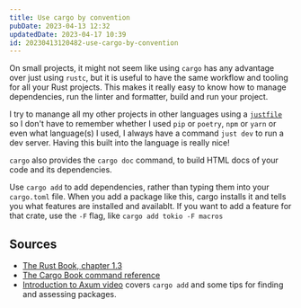 ```yaml
---
title: Use cargo by convention
pubDate: 2023-04-13 12:32
updatedDate: 2023-04-17 10:39
id: 20230413120482-use-cargo-by-convention
---
```


On small projects, it might not seem like using `cargo` has any advantage over just using `rustc`, but it is useful to have the same workflow and tooling for all your Rust projects. This makes it really easy to know how to manage dependencies, run the linter and formatter, build and run your project.

I try to manange all my other projects in other languages using a [`justfile`](https://just.systems/man/en/) so I don't have to remember whether I used `pip` or `poetry`, `npm` or `yarn` or even what language(s) I used, I always have a command `just dev` to run a dev server. Having this built into the language is really nice!

`cargo` also provides the `cargo doc` command, to build HTML docs of your code and its dependencies.

Use `cargo add` to add dependencies, rather than typing them into your `cargo.toml` file. When you add a package like this, cargo installs it and tells you what features are installed and availablt. If you want to add a feature for that crate, use the `-F` flag, like `cargo add tokio -F macros`

## Sources

- [The Rust Book, chapter 1.3](https://rust-book.cs.brown.edu/ch01-03-hello-cargo.html#cargo-as-convention)
- [The Cargo Book command reference](https://doc.rust-lang.org/cargo/commands/cargo-doc.html)
- [Introduction to Axum video](https://www.youtube.com/watch?v=QCktBeTkOjA&list=PLrmY5pVcnuE-_CP7XZ_44HN-mDrLQV4nS&index=6) covers `cargo add` and some tips for finding and assessing packages.
